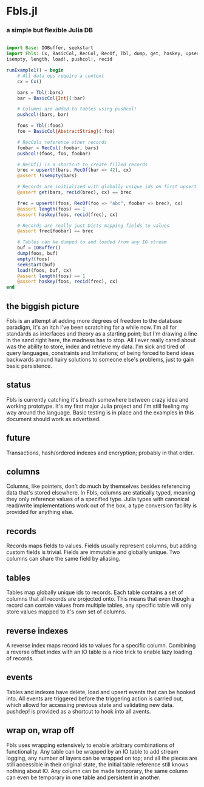 # Fbls.jl
### a simple but flexible Julia DB

```julia

import Base: IOBuffer, seekstart
import Fbls: Cx, BasicCol, RecCol, RecOf, Tbl, dump, get, haskey, upsert!, 
isempty, length, load!, pushcol!, recid

runExample1() = begin
    # All data ops require a context
    cx = Cx()

    bars = Tbl(:bars)
    bar = BasicCol{Int}(:bar)

    # Columns are added to tables using pushcol!
    pushcol!(bars, bar)

    foos = Tbl(:foos)
    foo = BasicCol{AbstractString}(:foo)

    # RecCols reference other records
    foobar = RecCol(:foobar, bars)
    pushcol!(foos, foo, foobar)

    # RecOf() is a shortcut to create filled records
    brec = upsert!(bars, RecOf(bar => 42), cx)
    @assert !isempty(bars)

    # Records are initialized with globally unique ids on first upsert
    @assert get(bars, recid(brec), cx) == brec    

    frec = upsert!(foos, RecOf(foo => "abc", foobar => brec), cx)
    @assert length(foos) == 1
    @assert haskey(foos, recid(frec), cx)

    # Records are really just Dicts mapping fields to values
    @assert frec[foobar] == brec

    # Tables can be dumped to and loaded from any IO stream
    buf = IOBuffer()
    dump(foos, buf)
    empty!(foos)
    seekstart(buf)
    load!(foos, buf, cx)
    @assert length(foos) == 1
    @assert haskey(foos, recid(frec), cx)
end

```

## the biggish picture
Fbls is an attempt at adding more degrees of freedom to the database paradigm, it's an itch I've been scratching for a while now. I'm all for standards as interfaces and theory as a starting point; but I'm drawing a line in the sand right here, the madness has to stop. All I ever really cared about was the ability to store, index and retrieve my data. I'm sick and tired of query languages, constraints and limitations; of being forced to bend ideas backwards around hairy solutions to someone else's problems, just to gain basic persistence.

## status
Fbls is currently catching it's breath somewhere between crazy idea and working prototype. It's my first major Julia project and I'm still feeling my way around the language. Basic testing is in place and the examples in this document should work as advertised.

## future
Transactions, hash/ordered indexes and encryption; probably in that order.

## columns
Columns, like pointers, don't do much by themselves besides referencing data that's stored elsewhere. In Fbls, columns are statically typed, meaning they only reference values of a specified type. Julia types with canonical read/write implementations work out of the box, a type conversion facility is provided for anything else.

## records
Records maps fields to values. Fields usually represent columns, but adding custom fields is trivial. Fields are immutable and globally unique. Two columns can share the same field by aliasing.

## tables
Tables map globally unique ids to records. Each table contains a set of columns that all records are projected onto. This means that even though a record can contain values from multiple tables, any specific table will only store values mapped to it's own set of columns. 

## reverse indexes
A reverse index maps record ids to values for a specific column. Combining a reverse offset index with an IO table is a nice trick to enable lazy loading of records.

## events
Tables and indexes have delete, load and upsert events that can be hooked into. All events are triggered before the triggering action is carried out, which allowd for accessing previous state and validating new data. pushdep! is provided as a shortcut to hook into all avents.

## wrap on, wrap off
Fbls uses wrapping extensively to enable arbitrary combinations of functionality. Any table can be wrapped by an IO table to add stream logging, any number of layers can be wrapped on top; and all the pieces are still accessible in their original state, the initial table reference still knows nothing about IO. Any column can be made temporary, the same column can even be temporary in one table and persistent in another.